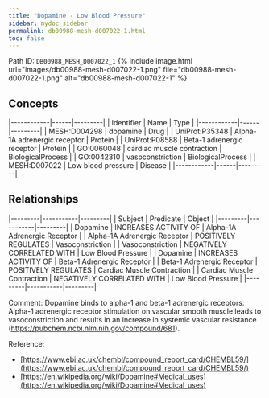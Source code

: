 ```yaml
---
title: "Dopamine - Low Blood Pressure"
sidebar: mydoc_sidebar
permalink: db00988-mesh-d007022-1.html
toc: false 
---
```



Path ID: `DB00988_MESH_D007022_1`
{% include image.html url="images/db00988-mesh-d007022-1.png" file="db00988-mesh-d007022-1.png" alt="db00988-mesh-d007022-1" %}

## Concepts

|------------|------|---------|
| Identifier | Name | Type    |
|------------|------|---------|
| MESH:D004298 | dopamine | Drug |
| UniProt:P35348 | Alpha-1A adrenergic receptor | Protein |
| UniProt:P08588 | Beta-1 adrenergic receptor | Protein |
| GO:0060048 | cardiac muscle contraction | BiologicalProcess |
| GO:0042310 | vasoconstriction | BiologicalProcess |
| MESH:D007022 | Low blood pressure | Disease |
|------------|------|---------|

## Relationships

|---------|-----------|---------|
| Subject | Predicate | Object  |
|---------|-----------|---------|
| Dopamine | INCREASES ACTIVITY OF | Alpha-1A Adrenergic Receptor |
| Alpha-1A Adrenergic Receptor | POSITIVELY REGULATES | Vasoconstriction |
| Vasoconstriction | NEGATIVELY CORRELATED WITH | Low Blood Pressure |
| Dopamine | INCREASES ACTIVITY OF | Beta-1 Adrenergic Receptor |
| Beta-1 Adrenergic Receptor | POSITIVELY REGULATES | Cardiac Muscle Contraction |
| Cardiac Muscle Contraction | NEGATIVELY CORRELATED WITH | Low Blood Pressure |
|---------|-----------|---------|

Comment: Dopamine binds to alpha-1 and beta-1 adrenergic receptors. Alpha-1 adrenergic receptor stimulation on vascular smooth muscle leads to vasoconstriction and results in an increase in systemic vascular resistance (https://pubchem.ncbi.nlm.nih.gov/compound/681).

Reference: 
  - [https://www.ebi.ac.uk/chembl/compound_report_card/CHEMBL59/](https://www.ebi.ac.uk/chembl/compound_report_card/CHEMBL59/)
  - [https://en.wikipedia.org/wiki/Dopamine#Medical_uses](https://en.wikipedia.org/wiki/Dopamine#Medical_uses)
